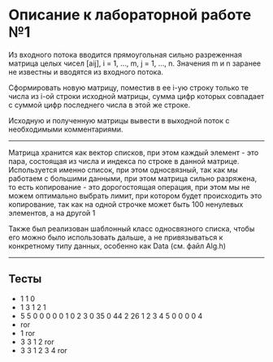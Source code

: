 # Описание к лабораторной работе №1

Из входного потока вводится прямоугольная сильно разреженная матрица целых чисел [aij], i = 1, …, m, j = 1, …, n.
Значения m и n заранее не известны и вводятся из входного потока.

Сформировать новую матрицу, поместив в ее i-ую строку только те числа из i-ой строки исходной матрицы, сумма цифр которых
совпадает с суммой цифр последнего числа в этой же строке.

Исходную и полученную матрицы вывести в выходной поток с необходимыми комментариями.

---

Матрица хранится как вектор списков, при этом каждый элемент - это пара, состоящая из числа и индекса по строке в
данной матрице. Используется именно список, при этом односвязный, так как мы работаем с большими данными, при этом
матрица сильно разряжена, то есть копирование - это дорогостоящая операция, при этом мы не можем оптимально выбрать
лимит, при котором будет происходить это копирование, так как на одной строчке может быть 100 ненулевых элементов, а на
другой 1

Также был реализован шаблонный класс односвязного списка, чтобы его можно было использовать дальше, а не привязываться
к конкретному типу данных, особенно как Data (см. файл Alg.h)

---
## Тесты 

* 1 1 0
* 1 3 1 2 1
* 5 5 0 0 0 0 0 1 0 2 3 0 35 0 44 2 26 1 2 3 4 5 0 0 0 0 4
* ror
* 1 ror
* 3 3 1 2 ror
* 3 3 1 2 3 4 ror